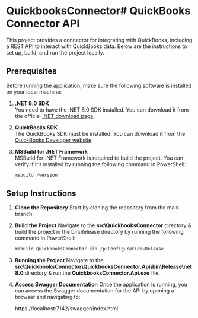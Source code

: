 # QuickbooksConnector# QuickBooks Connector API

This project provides a connector for integrating with QuickBooks, including a REST API to interact with QuickBooks data. Below are the instructions to set up, build, and run the project locally.

## Prerequisites

Before running the application, make sure the following software is installed on your local machine:

1. **.NET 8.0 SDK**  
   You need to have the .NET 8.0 SDK installed. You can download it from the official [.NET download page](https://dotnet.microsoft.com/download/dotnet/8.0).

2. **QuickBooks SDK**  
   The QuickBooks SDK must be installed. You can download it from the [QuickBooks Developer website](https://developer.intuit.com/).

3. **MSBuild for .NET Framework**  
   MSBuild for .NET Framework is required to build the project. You can verify if it’s installed by running the following command in PowerShell:

   ```powershell
   msbuild /version

## Setup Instructions

1. **Clone the Repository**
    Start by cloning the repository from the main branch.

2. **Build the Project**
    Navigate to the **src\QuickbooksConnector** directory & build the project in the bin\Release directory by running the following command in PowerShell:

    ```powershell
    msbuild QuickbooksConnector.sln /p:Configuration=Release

3. **Running the Project**
    Navigate to the **src\QuickbooksConnector\QuickbooksConnector.Api\bin\Release\net8.0** directory & run the **QuickbooksConnector.Api.exe** file.

4. **Access Swagger Documentation**
    Once the application is running, you can access the Swagger documentation for the API by opening a browser and navigating to:

    https://localhost:7142/swagger/index.html
